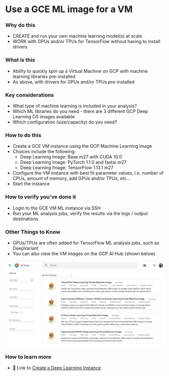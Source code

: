 # Use a GCE ML image for a VM 

### Why do this
 - CREATE and run your own machine learning model(s) at scale
 - WORK with GPUs and/or TPUs for TensorFlow without having to install drivers

### What is this
 - Ability to quickly spin up a Virtual Machine on GCP with machine learning libraries pre-installed
 - As above, with drivers for GPUs and/or TPUs pre-installed

### Key considerations
 - What type of machine learning is included in your analysis?
 - Which ML libraries do you need - there are 3 different GCP Deep Learning OS images available
 - Which configuration (size/capacity) do you need?

### How to do this
 - Create a GCE VM instance using the GCP Machine Learning image
 - Choices include the following:
    - Deep Learning Image: Base m27 with CUDA 10.0
    - Deep Learning Image: PyTorch 1.1.0 and fastai m27
    - Deep Learning Image: TensorFlow 1.13.1 m27
 - Configure the VM instance with best fit parameter values, i.e. number of CPUs, amount of memory, add GPUs and/or TPUs, etc...
 - Start the instance

### How to verify you've done it
 - Login to the GCE VM ML instance via SSH
 - Run your ML analysis jobs, verify the results via the logs / output destinations

### Other Things to Know
 - GPUs/TPUs are often added for TensorFlow ML analysis jobs, such as DeepVariant
 - You can also view the VM images on the GCP AI Hub (shown below)

  [![ai-hub](/images/ai-hub.png)]()

### How to learn more
 - 📘 Link to [Create a Deep Learning Instance](https://cloud.google.com/deep-learning-vm/docs/cloud-marketplace)
